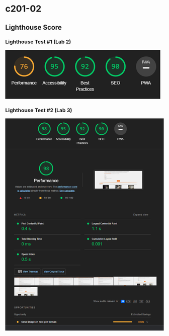 # c201-02

## Lighthouse Score

### Lighthouse Test #1 (Lab 2)

![Lighthouse Score](<./images/chrome_09_20_23_16_13%20(2).png>)

### Lighthouse Test #2 (Lab 3)

![Lighthouse Score 2](./images/chrome_09_20_23_21_57.png)
